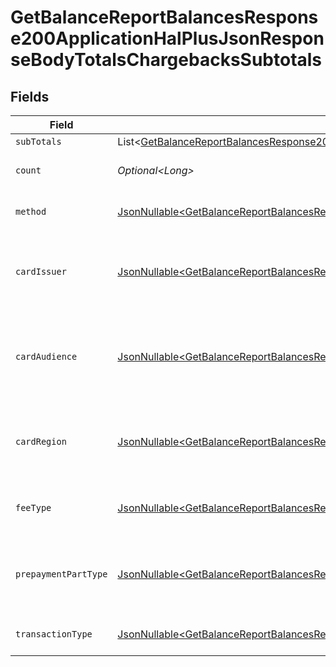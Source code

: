 # GetBalanceReportBalancesResponse200ApplicationHalPlusJsonResponseBodyTotalsChargebacksSubtotals


## Fields

| Field                                                                                                                                                                                                                                                          | Type                                                                                                                                                                                                                                                           | Required                                                                                                                                                                                                                                                       | Description                                                                                                                                                                                                                                                    | Example                                                                                                                                                                                                                                                        |
| -------------------------------------------------------------------------------------------------------------------------------------------------------------------------------------------------------------------------------------------------------------- | -------------------------------------------------------------------------------------------------------------------------------------------------------------------------------------------------------------------------------------------------------------- | -------------------------------------------------------------------------------------------------------------------------------------------------------------------------------------------------------------------------------------------------------------- | -------------------------------------------------------------------------------------------------------------------------------------------------------------------------------------------------------------------------------------------------------------- | -------------------------------------------------------------------------------------------------------------------------------------------------------------------------------------------------------------------------------------------------------------- |
| `subTotals`                                                                                                                                                                                                                                                    | List\<[GetBalanceReportBalancesResponse200ApplicationHalPlusJsonResponseBodyTotalsChargebacksPendingSubTotals](../../models/operations/GetBalanceReportBalancesResponse200ApplicationHalPlusJsonResponseBodyTotalsChargebacksPendingSubTotals.md)>             | :heavy_minus_sign:                                                                                                                                                                                                                                             | N/A                                                                                                                                                                                                                                                            |                                                                                                                                                                                                                                                                |
| `count`                                                                                                                                                                                                                                                        | *Optional\<Long>*                                                                                                                                                                                                                                              | :heavy_minus_sign:                                                                                                                                                                                                                                             | Number of transactions of this type                                                                                                                                                                                                                            | 50                                                                                                                                                                                                                                                             |
| `method`                                                                                                                                                                                                                                                       | [JsonNullable\<GetBalanceReportBalancesResponse200ApplicationHalPlusJsonResponseBodyTotalsChargebacksMethod>](../../models/operations/GetBalanceReportBalancesResponse200ApplicationHalPlusJsonResponseBodyTotalsChargebacksMethod.md)                         | :heavy_minus_sign:                                                                                                                                                                                                                                             | Payment type of the transactions                                                                                                                                                                                                                               | creditcard                                                                                                                                                                                                                                                     |
| `cardIssuer`                                                                                                                                                                                                                                                   | [JsonNullable\<GetBalanceReportBalancesResponse200ApplicationHalPlusJsonResponseBodyTotalsChargebacksCardIssuer>](../../models/operations/GetBalanceReportBalancesResponse200ApplicationHalPlusJsonResponseBodyTotalsChargebacksCardIssuer.md)                 | :heavy_minus_sign:                                                                                                                                                                                                                                             | In case of payments transactions with card, the card issuer will be available                                                                                                                                                                                  | amex                                                                                                                                                                                                                                                           |
| `cardAudience`                                                                                                                                                                                                                                                 | [JsonNullable\<GetBalanceReportBalancesResponse200ApplicationHalPlusJsonResponseBodyTotalsChargebacksCardAudience>](../../models/operations/GetBalanceReportBalancesResponse200ApplicationHalPlusJsonResponseBodyTotalsChargebacksCardAudience.md)             | :heavy_minus_sign:                                                                                                                                                                                                                                             | In case of payments trnsactions with card, the card audience will be available.                                                                                                                                                                                | other                                                                                                                                                                                                                                                          |
| `cardRegion`                                                                                                                                                                                                                                                   | [JsonNullable\<GetBalanceReportBalancesResponse200ApplicationHalPlusJsonResponseBodyTotalsChargebacksCardRegion>](../../models/operations/GetBalanceReportBalancesResponse200ApplicationHalPlusJsonResponseBodyTotalsChargebacksCardRegion.md)                 | :heavy_minus_sign:                                                                                                                                                                                                                                             | In case of payments transactions with card, the card region will be available.                                                                                                                                                                                 | domestic                                                                                                                                                                                                                                                       |
| `feeType`                                                                                                                                                                                                                                                      | [JsonNullable\<GetBalanceReportBalancesResponse200ApplicationHalPlusJsonResponseBodyTotalsChargebacksFeeType>](../../models/operations/GetBalanceReportBalancesResponse200ApplicationHalPlusJsonResponseBodyTotalsChargebacksFeeType.md)                       | :heavy_minus_sign:                                                                                                                                                                                                                                             | Present when the transaction represents a fee.                                                                                                                                                                                                                 | payment-fee                                                                                                                                                                                                                                                    |
| `prepaymentPartType`                                                                                                                                                                                                                                           | [JsonNullable\<GetBalanceReportBalancesResponse200ApplicationHalPlusJsonResponseBodyTotalsChargebacksPrepaymentPartType>](../../models/operations/GetBalanceReportBalancesResponse200ApplicationHalPlusJsonResponseBodyTotalsChargebacksPrepaymentPartType.md) | :heavy_minus_sign:                                                                                                                                                                                                                                             | Prepayment part: fee itself, reimbursement, discount, VAT or rounding compensation.                                                                                                                                                                            | fee                                                                                                                                                                                                                                                            |
| `transactionType`                                                                                                                                                                                                                                              | [JsonNullable\<GetBalanceReportBalancesResponse200ApplicationHalPlusJsonResponseBodyTotalsChargebacksTransactionType>](../../models/operations/GetBalanceReportBalancesResponse200ApplicationHalPlusJsonResponseBodyTotalsChargebacksTransactionType.md)       | :heavy_minus_sign:                                                                                                                                                                                                                                             | Represents the transaction type                                                                                                                                                                                                                                | payment                                                                                                                                                                                                                                                        |